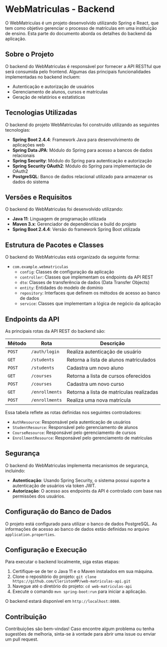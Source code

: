 # WebMatriculas - Backend

O WebMatriculas é um projeto desenvolvido utilizando Spring e React, que tem como objetivo gerenciar o processo de matrículas em uma instituição de ensino. Esta parte do documento aborda os detalhes do backend da aplicação.

## Sobre o Projeto

O backend do WebMatriculas é responsável por fornecer a API RESTful que será consumida pelo frontend. Algumas das principais funcionalidades implementadas no backend incluem:

- Autenticação e autorização de usuários
- Gerenciamento de alunos, cursos e matrículas
- Geração de relatórios e estatísticas

## Tecnologias Utilizadas

O backend do projeto WebMatriculas foi construído utilizando as seguintes tecnologias:

- **Spring Boot 2.4.4**: Framework Java para desenvolvimento de aplicações web
- **Spring Data JPA**: Módulo do Spring para acesso a bancos de dados relacionais
- **Spring Security**: Módulo do Spring para autenticação e autorização
- **Spring Security OAuth2**: Módulo do Spring para implementação de OAuth2
- **PostgreSQL**: Banco de dados relacional utilizado para armazenar os dados do sistema

## Versões e Requisitos

O backend do WebMatriculas foi desenvolvido utilizando:

- **Java 11**: Linguagem de programação utilizada
- **Maven 3.x**: Gerenciador de dependências e build do projeto
- **Spring Boot 2.4.4**: Versão do framework Spring Boot utilizada

## Estrutura de Pacotes e Classes

O backend do WebMatriculas está organizado da seguinte forma:

- `com.example.webmatriculas`
  - `config`: Classes de configuração da aplicação
  - `controller`: Classes que implementam os endpoints da API REST
  - `dto`: Classes de transferência de dados (Data Transfer Objects)
  - `entity`: Entidades do modelo de domínio
  - `repository`: Interfaces que definem os métodos de acesso ao banco de dados
  - `service`: Classes que implementam a lógica de negócio da aplicação

## Endpoints da API

As principais rotas da API REST do backend são:

| Método | Rota | Descrição |
| --- | --- | --- |
| `POST` | `/auth/login` | Realiza autenticação de usuário |
| `GET` | `/students` | Retorna a lista de alunos matriculados |
| `POST` | `/students` | Cadastra um novo aluno |
| `GET` | `/courses` | Retorna a lista de cursos oferecidos |
| `POST` | `/courses` | Cadastra um novo curso |
| `GET` | `/enrollments` | Retorna a lista de matrículas realizadas |
| `POST` | `/enrollments` | Realiza uma nova matrícula |

Essa tabela reflete as rotas definidas nos seguintes controladores:

- `AuthResource`: Responsável pela autenticação de usuários
- `StudentResource`: Responsável pelo gerenciamento de alunos
- `CourseResource`: Responsável pelo gerenciamento de cursos
- `EnrollmentResource`: Responsável pelo gerenciamento de matrículas

## Segurança

O backend do WebMatriculas implementa mecanismos de segurança, incluindo:

- **Autenticação**: Usando Spring Security, o sistema possui suporte a autenticação de usuários via token JWT.
- **Autorização**: O acesso aos endpoints da API é controlado com base nas permissões dos usuários.

## Configuração do Banco de Dados

O projeto está configurado para utilizar o banco de dados PostgreSQL. As informações de acesso ao banco de dados estão definidas no arquivo `application.properties`.

## Configuração e Execução

Para executar o backend localmente, siga estas etapas:

1. Certifique-se de ter o Java 11 e o Maven instalados em sua máquina.
2. Clone o repositório do projeto: `git clone https://github.com/CleristonMP/web-matriculas-api.git`
3. Navegue até o diretório do projeto: `cd web-matriculas-api`
4. Execute o comando `mvn spring-boot:run` para iniciar a aplicação.

O backend estará disponível em `http://localhost:8080`.

## Contribuição

Contribuições são bem-vindas! Caso encontre algum problema ou tenha sugestões de melhoria, sinta-se à vontade para abrir uma issue ou enviar um pull request.
